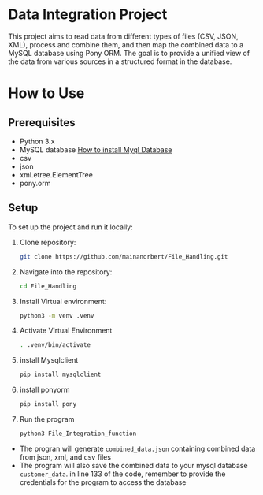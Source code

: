 # Data Integration Project
This project aims to read data from different types of files (CSV, JSON, XML), process and combine them, and then map the combined data to a MySQL database using Pony ORM.
The goal is to provide a unified view of the data from various sources in a structured format in the database.
# How to Use
## Prerequisites
- Python 3.x
- MySQL database
[How to install Myql Database](https://www.digitalocean.com/community/tutorials/how-to-install-mysql-on-ubuntu-20-04)
- csv
- json
- xml.etree.ElementTree
- pony.orm
## Setup
To set up the project and run it locally:
1. Clone repository:
   ```sh
   git clone https://github.com/mainanorbert/File_Handling.git
2. Navigate into the repository:
   ```sh
   cd File_Handling
3. Install Virtual environment:
   ```sh
   python3 -m venv .venv
4. Activate Virtual Environment
   ```sh
   . .venv/bin/activate
5. install Mysqlclient
   ```sh
   pip install mysqlclient
6. install ponyorm
   ```sh
   pip install pony
7. Run the program
   ```sh
   python3 File_Integration_function

- The progran will generate `combined_data.json` containing combined data from json, xml, and csv files
- The program will also save the combined data to your mysql database `customer_data`. in line 133 of the code, remember to provide the credentials for the program to access the database
